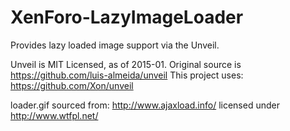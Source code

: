 XenForo-LazyImageLoader
======================

Provides lazy loaded image support via the Unveil.


Unveil is MIT Licensed, as of 2015-01. 
Original source is https://github.com/luis-almeida/unveil
This project uses: https://github.com/Xon/unveil

loader.gif sourced from: http://www.ajaxload.info/ licensed under http://www.wtfpl.net/

